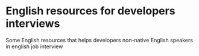 # English resources for developers interviews
Some English resources that helps developers non-native English speakers in english job interview 
